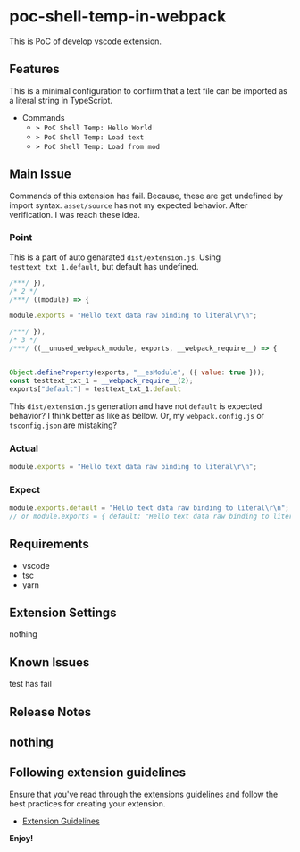 # poc-shell-temp-in-webpack

This is PoC of develop vscode extension.

## Features

This is a minimal configuration to confirm that a text file can be imported as a literal string in TypeScript.

- Commands
  - `> PoC Shell Temp: Hello World`
  - `> PoC Shell Temp: Load text`
  - `> PoC Shell Temp: Load from mod`
  
## Main Issue

Commands of this extension has fail. 
Because, these are get undefined by import syntax.
`asset/source` has not my expected behavior.
After verification. I was reach these idea.

### Point

This is a part of auto genarated `dist/extension.js`.
Using `testtext_txt_1.default`, but default has undefined.

```js
/***/ }),
/* 2 */
/***/ ((module) => {

module.exports = "Hello text data raw binding to literal\r\n";

/***/ }),
/* 3 */
/***/ ((__unused_webpack_module, exports, __webpack_require__) => {


Object.defineProperty(exports, "__esModule", ({ value: true }));
const testtext_txt_1 = __webpack_require__(2);
exports["default"] = testtext_txt_1.default
```

This `dist/extension.js` generation and have not `default` is expected behavior?
I think better as like as bellow.
Or, my `webpack.config.js` or `tsconfig.json` are mistaking?

### Actual

```js
module.exports = "Hello text data raw binding to literal\r\n";
```

### Expect

```js
module.exports.default = "Hello text data raw binding to literal\r\n";
// or module.exports = { default: "Hello text data raw binding to literal\r\n"};
```
      
## Requirements

- vscode
- tsc
- yarn

## Extension Settings

nothing

## Known Issues

test has fail

## Release Notes

nothing
---

## Following extension guidelines

Ensure that you've read through the extensions guidelines and follow the best practices for creating your extension.

* [Extension Guidelines](https://code.visualstudio.com/api/references/extension-guidelines)

**Enjoy!**
